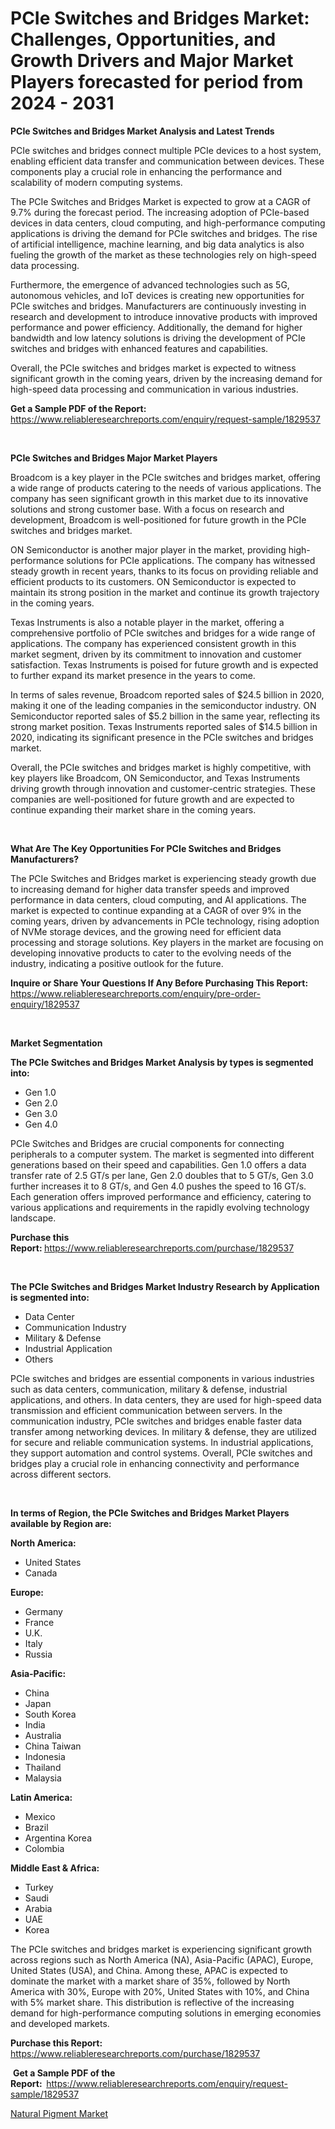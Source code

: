 <p><h1>PCIe Switches and Bridges Market: Challenges, Opportunities, and Growth Drivers and Major Market Players forecasted for period from 2024 - 2031</h1></p><p><strong>PCIe Switches and Bridges Market Analysis and Latest Trends</strong></p>
<p><p>PCIe switches and bridges connect multiple PCIe devices to a host system, enabling efficient data transfer and communication between devices. These components play a crucial role in enhancing the performance and scalability of modern computing systems.</p><p>The PCIe Switches and Bridges Market is expected to grow at a CAGR of 9.7% during the forecast period. The increasing adoption of PCIe-based devices in data centers, cloud computing, and high-performance computing applications is driving the demand for PCIe switches and bridges. The rise of artificial intelligence, machine learning, and big data analytics is also fueling the growth of the market as these technologies rely on high-speed data processing.</p><p>Furthermore, the emergence of advanced technologies such as 5G, autonomous vehicles, and IoT devices is creating new opportunities for PCIe switches and bridges. Manufacturers are continuously investing in research and development to introduce innovative products with improved performance and power efficiency. Additionally, the demand for higher bandwidth and low latency solutions is driving the development of PCIe switches and bridges with enhanced features and capabilities.</p><p>Overall, the PCIe switches and bridges market is expected to witness significant growth in the coming years, driven by the increasing demand for high-speed data processing and communication in various industries.</p></p>
<p><strong>Get a Sample PDF of the Report:&nbsp;</strong> <a href="https://www.reliableresearchreports.com/enquiry/request-sample/1829537">https://www.reliableresearchreports.com/enquiry/request-sample/1829537</a></p>
<p>&nbsp;</p>
<p><strong>PCIe Switches and Bridges Major Market Players</strong></p>
<p><p>Broadcom is a key player in the PCIe switches and bridges market, offering a wide range of products catering to the needs of various applications. The company has seen significant growth in this market due to its innovative solutions and strong customer base. With a focus on research and development, Broadcom is well-positioned for future growth in the PCIe switches and bridges market.</p><p>ON Semiconductor is another major player in the market, providing high-performance solutions for PCIe applications. The company has witnessed steady growth in recent years, thanks to its focus on providing reliable and efficient products to its customers. ON Semiconductor is expected to maintain its strong position in the market and continue its growth trajectory in the coming years.</p><p>Texas Instruments is also a notable player in the market, offering a comprehensive portfolio of PCIe switches and bridges for a wide range of applications. The company has experienced consistent growth in this market segment, driven by its commitment to innovation and customer satisfaction. Texas Instruments is poised for future growth and is expected to further expand its market presence in the years to come.</p><p>In terms of sales revenue, Broadcom reported sales of $24.5 billion in 2020, making it one of the leading companies in the semiconductor industry. ON Semiconductor reported sales of $5.2 billion in the same year, reflecting its strong market position. Texas Instruments reported sales of $14.5 billion in 2020, indicating its significant presence in the PCIe switches and bridges market.</p><p>Overall, the PCIe switches and bridges market is highly competitive, with key players like Broadcom, ON Semiconductor, and Texas Instruments driving growth through innovation and customer-centric strategies. These companies are well-positioned for future growth and are expected to continue expanding their market share in the coming years.</p></p>
<p>&nbsp;</p>
<p><strong>What Are The Key Opportunities For PCIe Switches and Bridges Manufacturers?</strong></p>
<p><p>The PCIe Switches and Bridges market is experiencing steady growth due to increasing demand for higher data transfer speeds and improved performance in data centers, cloud computing, and AI applications. The market is expected to continue expanding at a CAGR of over 9% in the coming years, driven by advancements in PCIe technology, rising adoption of NVMe storage devices, and the growing need for efficient data processing and storage solutions. Key players in the market are focusing on developing innovative products to cater to the evolving needs of the industry, indicating a positive outlook for the future.</p></p>
<p><strong>Inquire or Share Your Questions If Any Before Purchasing This Report:</strong> <a href="https://www.reliableresearchreports.com/enquiry/pre-order-enquiry/1829537">https://www.reliableresearchreports.com/enquiry/pre-order-enquiry/1829537</a></p>
<p>&nbsp;</p>
<p><strong>Market Segmentation</strong></p>
<p><strong>The PCIe Switches and Bridges Market Analysis by types is segmented into:</strong></p>
<p><ul><li>Gen 1.0</li><li>Gen 2.0</li><li>Gen 3.0</li><li>Gen 4.0</li></ul></p>
<p><p>PCIe Switches and Bridges are crucial components for connecting peripherals to a computer system. The market is segmented into different generations based on their speed and capabilities. Gen 1.0 offers a data transfer rate of 2.5 GT/s per lane, Gen 2.0 doubles that to 5 GT/s, Gen 3.0 further increases it to 8 GT/s, and Gen 4.0 pushes the speed to 16 GT/s. Each generation offers improved performance and efficiency, catering to various applications and requirements in the rapidly evolving technology landscape.</p></p>
<p><strong>Purchase this Report:&nbsp;</strong><a href="https://www.reliableresearchreports.com/purchase/1829537">https://www.reliableresearchreports.com/purchase/1829537</a></p>
<p>&nbsp;</p>
<p><strong>The PCIe Switches and Bridges Market Industry Research by Application is segmented into:</strong></p>
<p><ul><li>Data Center</li><li>Communication Industry</li><li>Military & Defense</li><li>Industrial Application</li><li>Others</li></ul></p>
<p><p>PCIe switches and bridges are essential components in various industries such as data centers, communication, military & defense, industrial applications, and others. In data centers, they are used for high-speed data transmission and efficient communication between servers. In the communication industry, PCIe switches and bridges enable faster data transfer among networking devices. In military & defense, they are utilized for secure and reliable communication systems. In industrial applications, they support automation and control systems. Overall, PCIe switches and bridges play a crucial role in enhancing connectivity and performance across different sectors.</p></p>
<p>&nbsp;</p>
<p><strong>In terms of Region, the PCIe Switches and Bridges Market Players available by Region are:</strong></p>
<p>
    <p> <strong> North America: </strong>
        <ul>
            <li>United States</li>
            <li>Canada</li>
        </ul>
        </p> 
    <p> <strong> Europe: </strong>
        <ul>
            <li>Germany</li>
            <li>France</li>
            <li>U.K.</li>
            <li>Italy</li>
            <li>Russia</li>
        </ul>
        </p> 
    <p> <strong> Asia-Pacific: </strong>
        <ul>
            <li>China</li>
            <li>Japan</li>
            <li>South Korea</li>
            <li>India</li>
            <li>Australia</li>
            <li>China Taiwan</li>
            <li>Indonesia</li>
            <li>Thailand</li>
            <li>Malaysia</li>
        </ul>
        </p> 
    <p> <strong> Latin America: </strong>
        <ul>
            <li>Mexico</li>
            <li>Brazil</li>
            <li>Argentina Korea</li>
            <li>Colombia</li>
        </ul>
        </p> 
    <p> <strong> Middle East & Africa: </strong>
        <ul>
            <li>Turkey</li>
            <li>Saudi</li>
            <li>Arabia</li>
            <li>UAE</li>
            <li>Korea</li>
        </ul>
    </p>
    </p>
<p><p>The PCIe switches and bridges market is experiencing significant growth across regions such as North America (NA), Asia-Pacific (APAC), Europe, United States (USA), and China. Among these, APAC is expected to dominate the market with a market share of 35%, followed by North America with 30%, Europe with 20%, United States with 10%, and China with 5% market share. This distribution is reflective of the increasing demand for high-performance computing solutions in emerging economies and developed markets.</p></p>
<p><strong>Purchase this Report: </strong><a href="https://www.reliableresearchreports.com/purchase/1829537">https://www.reliableresearchreports.com/purchase/1829537</a></p>
<p>&nbsp;<strong>Get a Sample PDF of the Report:&nbsp;&nbsp;</strong><a href="https://www.reliableresearchreports.com/enquiry/request-sample/1829537">https://www.reliableresearchreports.com/enquiry/request-sample/1829537</a></p>
<p><strong></strong></p>
<p><p><a href="https://cautious-neon-760.notion.site/Natural-Pigment-Market-Research-Report-The-Key-To-Successful-Business-Strategy-Forecasted-for-Perio-baca45859b054c06bda6a4f8ae772f26">Natural Pigment Market</a></p></p>